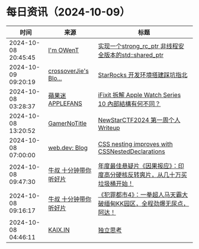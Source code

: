 ﻿# 每日资讯（2024-10-09）

|时间|来源|标题|
|---|---|---|
|2024-10-08 20:45:45|[I'm OWenT](https://owent.net/index.xml)|[实现一个strong_rc_ptr 非线程安全版本的std::shared_ptr ](//owent.net/2024/2405.html)|
|2024-10-09 09:20:19|[crossoverJie's Blo...](https://crossoverjie.top/atom.xml)|[StarRocks 开发环境搭建踩坑指北](http://crossoverjie.top/2024/10/09/ob/StarRocks-dev-env-build/)|
|2024-10-08 03:28:37|[蘋果迷 APPLEFANS](https://applefans.today/feed/)|[iFixit 拆解 Apple Watch Series 10 內部結構有何不同？](https://applefans.today/2024-10-ifixit-teardown-apple-watch-series-10/)|
|2024-10-08 13:20:52|[GamerNoTitle](https://bili33.top/atom.xml)|[NewStarCTF2024 第一周个人Writeup](https://bili33.top/posts/NewStarCTF2024-Week1-Writeup/)|
|2024-10-08 07:00:00|[web.dev: Blog](https://web.dev/feed.xml)|[CSS nesting improves with CSSNestedDeclarations](https://web.dev/blog/css-nesting-cssnesteddeclarations?hl=en)|
|2024-10-08 09:47:30|[牛叔 十分钟带你听好片](https://getpodcast.xyz/data/ximalaya/11534451.xml)|[年度最佳悬疑片《因果报应》：印度高分硬核反转爽片，从几十万买垃圾桶开始！](https://www.ximalaya.com/sound/763273860)|
|2024-10-08 09:16:17|[牛叔 十分钟带你听好片](https://getpodcast.xyz/data/ximalaya/11534451.xml)|[《犯罪都市4》：一拳超人马天霸大破缅甸KK园区，全程劲爆无尿点，阿达！](https://www.ximalaya.com/sound/763267098)|
|2024-10-08 04:46:11|[KAIX.IN](https://kaix.in/feed/)|[独立思考](https://kaix.in/2024/1008-independent/)|
